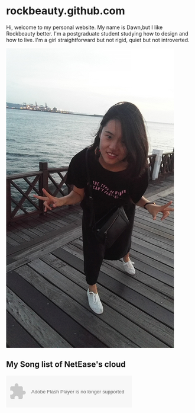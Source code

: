 # rockbeauty.github.com
Hi, welcome to my personal website. My name is Dawn,but I like Rockbeauty better. I'm a postgraduate student studying how to design and how to live. I'm a girl straightforward but not rigid, quiet but not introverted.

![Image](https://github.com/Rockbeauty/rockbeauty.github.com/blob/master/my%20photo.jpg)

## My Song list of NetEase's cloud

<object width="340" height="86" data="http://music.163.com/style/swf/widget.swf?sid=5202439&type=2&auto=0&width=320&height=66" type="application/x-shockwave-flash"></object> 
